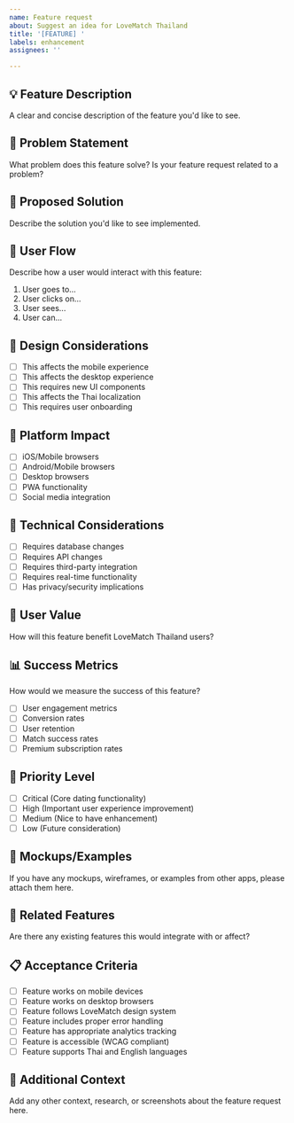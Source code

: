 ```yaml
---
name: Feature request
about: Suggest an idea for LoveMatch Thailand
title: '[FEATURE] '
labels: enhancement
assignees: ''

---
```


## 💡 Feature Description
A clear and concise description of the feature you'd like to see.

## 🎯 Problem Statement
What problem does this feature solve? Is your feature request related to a problem?

## 💭 Proposed Solution
Describe the solution you'd like to see implemented.

## 🔄 User Flow
Describe how a user would interact with this feature:
1. User goes to...
2. User clicks on...
3. User sees...
4. User can...

## 🎨 Design Considerations
- [ ] This affects the mobile experience
- [ ] This affects the desktop experience
- [ ] This requires new UI components
- [ ] This affects the Thai localization
- [ ] This requires user onboarding

## 📱 Platform Impact
- [ ] iOS/Mobile browsers
- [ ] Android/Mobile browsers  
- [ ] Desktop browsers
- [ ] PWA functionality
- [ ] Social media integration

## 🔧 Technical Considerations
- [ ] Requires database changes
- [ ] Requires API changes
- [ ] Requires third-party integration
- [ ] Requires real-time functionality
- [ ] Has privacy/security implications

## 🌟 User Value
How will this feature benefit LoveMatch Thailand users?

## 📊 Success Metrics
How would we measure the success of this feature?
- [ ] User engagement metrics
- [ ] Conversion rates
- [ ] User retention
- [ ] Match success rates
- [ ] Premium subscription rates

## 🚀 Priority Level
- [ ] Critical (Core dating functionality)
- [ ] High (Important user experience improvement)
- [ ] Medium (Nice to have enhancement)
- [ ] Low (Future consideration)

## 🎨 Mockups/Examples
If you have any mockups, wireframes, or examples from other apps, please attach them here.

## 🔗 Related Features
Are there any existing features this would integrate with or affect?

## 📋 Acceptance Criteria
- [ ] Feature works on mobile devices
- [ ] Feature works on desktop browsers
- [ ] Feature follows LoveMatch design system
- [ ] Feature includes proper error handling
- [ ] Feature has appropriate analytics tracking
- [ ] Feature is accessible (WCAG compliant)
- [ ] Feature supports Thai and English languages

## 📝 Additional Context
Add any other context, research, or screenshots about the feature request here.